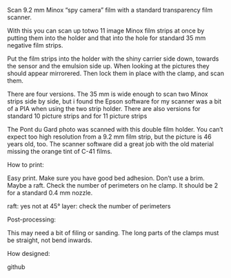 Scan 9.2 mm Minox “spy camera” film with a standard transparency film scanner.


With this you can scan up totwo 11 image  Minox film strips at once by putting them into the holder and that into the hole for standard 35 mm negative film strips.

Put the film strips into the holder with the shiny carrier side down, towards the sensor and the emulsion side up. When looking at the pictures they should appear mirrorered. Then lock them in place with the clamp, and scan them.

There are four versions. The 35 mm is wide enough to scan two Minox strips side by side, but i found the Epson software for my scanner was a bit of a PIA when using the two strip holder. There are also versions for standard 10 picture strips and for 11 picture strips


The Pont du Gard photo was scanned with this double film holder. You can’t expect too high resolution from a 9.2 mm film strip, but the picture is 46 years old, too. The scanner software did a great job with the old material missing the orange tint of C-41 films.



How to print:

Easy print. Make sure you have good bed adhesion. Don’t use a brim. Maybe a raft. Check the number of perimeters on he clamp. It should be 2 for a standard 0.4 mm nozzle.

raft: yes
not at 45°
layer: check the number of perimeters

Post-processing:

This may need a bit of filing or sanding. The long parts of the clamps must be straight, not bend inwards.


How designed:

github
